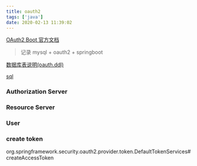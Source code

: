 ```yaml
---
title: oauth2
tags: ['java']
date: 2020-02-13 11:39:02
---
```


[OAuth2 Boot 官方文档](https://docs.spring.io/spring-security-oauth2-boot/docs/current/reference/htmlsingle/)

> 记录  mysql + oauth2 + springboot


[数据库表说明(oauth.ddl)](http://andaily.com/spring-oauth-server/db_table_description.html)

[sql](https://gitee.com/shengzhao/spring-oauth-server/blob/config/others/database/oauth.ddl)


### Authorization Server


### Resource Server


### User




### create token


org.springframework.security.oauth2.provider.token.DefaultTokenServices#createAccessToken







